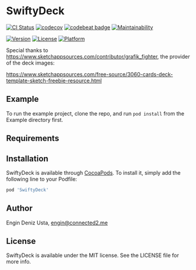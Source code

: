 # SwiftyDeck

[![CI Status](https://img.shields.io/travis/edusta/SwiftyDeck.svg?style=flat)](https://travis-ci.org/edusta/SwiftyDeck)
[![codecov](https://codecov.io/gh/edusta/SwiftyDeck/branch/master/graph/badge.svg)](https://codecov.io/gh/edusta/SwiftyDeck)
[![codebeat badge](https://codebeat.co/badges/14eacffa-15a9-4f3e-b1eb-4b478d2b59e9)](https://codebeat.co/projects/github-com-edusta-swiftydeck-master)
[![Maintainability](https://api.codeclimate.com/v1/badges/c8ca0f58fe8fde8a4483/maintainability)](https://codeclimate.com/github/edusta/SwiftyDeck/maintainability)

[![Version](https://img.shields.io/cocoapods/v/SwiftyDeck.svg?style=flat)](https://cocoapods.org/pods/SwiftyDeck)
[![License](https://img.shields.io/cocoapods/l/SwiftyDeck.svg?style=flat)](https://cocoapods.org/pods/SwiftyDeck)
[![Platform](https://img.shields.io/cocoapods/p/SwiftyDeck.svg?style=flat)](https://cocoapods.org/pods/SwiftyDeck)

Special thanks to https://www.sketchappsources.com/contributor/grafik_fighter, the provider of the deck images:

https://www.sketchappsources.com/free-source/3060-cards-deck-template-sketch-freebie-resource.html

## Example

To run the example project, clone the repo, and run `pod install` from the Example directory first.

## Requirements

## Installation

SwiftyDeck is available through [CocoaPods](https://cocoapods.org). To install
it, simply add the following line to your Podfile:

```ruby
pod 'SwiftyDeck'
```

## Author

Engin Deniz Usta, engin@connected2.me

## License

SwiftyDeck is available under the MIT license. See the LICENSE file for more info.
